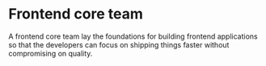 # Frontend core team

A frontend core team lay the foundations for building frontend applications so that the developers can focus on shipping things faster without compromising on quality.
